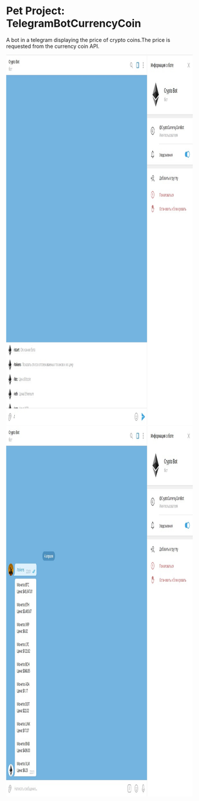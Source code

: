 # Pet Project: TelegramBotCurrencyCoin

A bot in a telegram displaying the price of crypto coins.The price is requested from the currency coin API.
<br/>
<p float="left">
  <img src = "Screenshot/Main1.jpg" width = "1000" height = "1000">
  <img src = "Screenshot/Main2.jpg" width = "1000" height = "1000">
</p>
